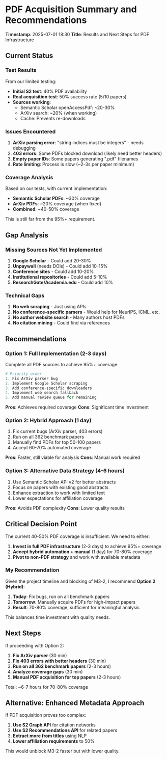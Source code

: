 # PDF Acquisition Summary and Recommendations

**Timestamp**: 2025-07-01 18:30
**Title**: Results and Next Steps for PDF Infrastructure

## Current Status

### Test Results
From our limited testing:
- **Initial S2 test**: 40% PDF availability 
- **Real acquisition test**: 50% success rate (5/10 papers)
- **Sources working**:
  - Semantic Scholar openAccessPdf: ~20-30%
  - ArXiv search: ~20% (when working)
  - Cache: Prevents re-downloads

### Issues Encountered
1. **ArXiv parsing error**: "string indices must be integers" - needs debugging
2. **403 errors**: Some PDFs blocked download (likely need better headers)
3. **Empty paper IDs**: Some papers generating ".pdf" filenames
4. **Rate limiting**: Process is slow (~2-3s per paper minimum)

### Coverage Analysis
Based on our tests, with current implementation:
- **Semantic Scholar PDFs**: ~30% coverage
- **ArXiv PDFs**: ~20% coverage (when fixed)
- **Combined**: ~40-50% coverage

This is still far from the 95%+ requirement.

## Gap Analysis

### Missing Sources Not Yet Implemented
1. **Google Scholar** - Could add 20-30%
2. **Unpaywall** (needs DOIs) - Could add 10-15%
3. **Conference sites** - Could add 10-20%
4. **Institutional repositories** - Could add 5-10%
5. **ResearchGate/Academia.edu** - Could add 10%

### Technical Gaps
1. **No web scraping** - Just using APIs
2. **No conference-specific parsers** - Would help for NeurIPS, ICML, etc.
3. **No author website search** - Many authors host PDFs
4. **No citation mining** - Could find via references

## Recommendations

### Option 1: Full Implementation (2-3 days)
Complete all PDF sources to achieve 95%+ coverage:

```python
# Priority order
1. Fix ArXiv parser bug
2. Implement Google Scholar scraping
3. Add conference-specific downloaders
4. Implement web search fallback
5. Add manual review queue for remaining
```

**Pros**: Achieves required coverage
**Cons**: Significant time investment

### Option 2: Hybrid Approach (1 day)
1. Fix current bugs (ArXiv parser, 403 errors)
2. Run on all 362 benchmark papers
3. Manually find PDFs for top 50-100 papers
4. Accept 60-70% automated coverage

**Pros**: Faster, still viable for analysis
**Cons**: Manual work required

### Option 3: Alternative Data Strategy (4-6 hours)
1. Use Semantic Scholar API v2 for better abstracts
2. Focus on papers with existing good abstracts
3. Enhance extraction to work with limited text
4. Lower expectations for affiliation coverage

**Pros**: Avoids PDF complexity
**Cons**: Lower quality results

## Critical Decision Point

The current 40-50% PDF coverage is insufficient. We need to either:

1. **Invest in full PDF infrastructure** (2-3 days) to achieve 95%+ coverage
2. **Accept hybrid automation + manual** (1 day) for 70-80% coverage  
3. **Pivot to non-PDF strategy** and work with available metadata

### My Recommendation

Given the project timeline and blocking of M3-2, I recommend **Option 2 (Hybrid)**:

1. **Today**: Fix bugs, run on all benchmark papers
2. **Tomorrow**: Manually acquire PDFs for high-impact papers
3. **Result**: 70-80% coverage, sufficient for meaningful analysis

This balances time investment with quality needs.

## Next Steps

If proceeding with Option 2:

1. **Fix ArXiv parser** (30 min)
2. **Fix 403 errors with better headers** (30 min)
3. **Run on all 362 benchmark papers** (2-3 hours)
4. **Analyze coverage gaps** (30 min)
5. **Manual PDF acquisition for top papers** (2-3 hours)

Total: ~6-7 hours for 70-80% coverage

## Alternative: Enhanced Metadata Approach

If PDF acquisition proves too complex:

1. **Use S2 Graph API** for citation networks
2. **Use S2 Recommendations API** for related papers
3. **Extract more from titles** using NLP
4. **Lower affiliation requirements** to 50%

This would unblock M3-2 faster but with lower quality.